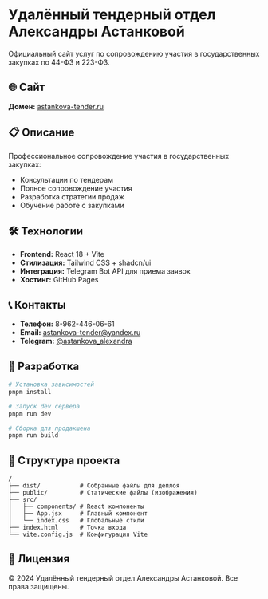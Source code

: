 # Удалённый тендерный отдел Александры Астанковой

Официальный сайт услуг по сопровождению участия в государственных закупках по 44-ФЗ и 223-ФЗ.

## 🌐 Сайт

**Домен:** [astankova-tender.ru](http://astankova-tender.ru)

## 📋 Описание

Профессиональное сопровождение участия в государственных закупках:
- Консультации по тендерам
- Полное сопровождение участия
- Разработка стратегии продаж
- Обучение работе с закупками

## 🛠 Технологии

- **Frontend:** React 18 + Vite
- **Стилизация:** Tailwind CSS + shadcn/ui
- **Интеграция:** Telegram Bot API для приема заявок
- **Хостинг:** GitHub Pages

## 📞 Контакты

- **Телефон:** 8-962-446-06-61
- **Email:** astankova-tender@yandex.ru
- **Telegram:** [@astankova_alexandra](https://t.me/astankova_alexandra)

## 🚀 Разработка

```bash
# Установка зависимостей
pnpm install

# Запуск dev сервера
pnpm run dev

# Сборка для продакшена
pnpm run build
```

## 📝 Структура проекта

```
/
├── dist/           # Собранные файлы для деплоя
├── public/         # Статические файлы (изображения)
├── src/
│   ├── components/ # React компоненты
│   ├── App.jsx     # Главный компонент
│   └── index.css   # Глобальные стили
├── index.html      # Точка входа
└── vite.config.js  # Конфигурация Vite
```

## 📄 Лицензия

© 2024 Удалённый тендерный отдел Александры Астанковой. Все права защищены.

